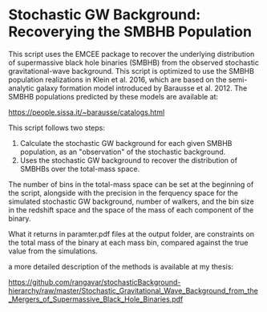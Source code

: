 # Stochastic GW Background: Recoverying the SMBHB Population

This script uses the EMCEE package to recover the underlying distribution of supermassive black hole binaries (SMBHB) from the observed stochastic gravitational-wave background. This script is optimized to use the SMBHB population realizations in Klein et al. 2016, which are based on the semi-analytic galaxy formation model introduced by Barausse et al. 2012. The SMBHB populations predicted by these models are available at: 

https://people.sissa.it/~barausse/catalogs.html


This script follows two steps: 
1) Calculate the stochastic GW background for each given SMBHB population, as an "observation" of the stochastic background. 
2) Uses the stochastic GW background to recover the distribution of SMBHBs over the total-mass space. 

The number of bins in the total-mass space can be set at the beginning of the script, alongside with the precision in the ferquency space for the simulated stochastic GW background, number of walkers, and the bin size in the redshift space and the space of the mass of each component of the binary.

What it returns in paramter.pdf files at the output folder, are constraints on the total mass of the binary at each mass bin, compared against the true value from the simulations.

a more detailed description of the methods is available at my thesis: 

https://github.com/rangavar/stochasticBackground-hierarchy/raw/master/Stochastic_Gravitational_Wave_Background_from_the_Mergers_of_Supermassive_Black_Hole_Binaries.pdf

